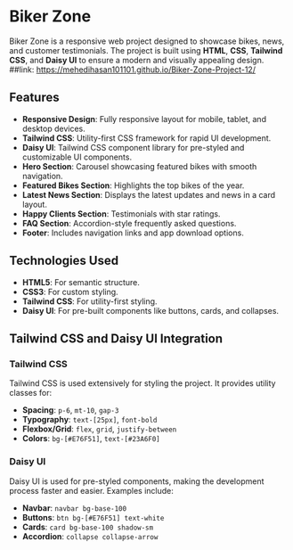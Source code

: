 # Biker Zone

Biker Zone is a responsive web project designed to showcase bikes, news, and customer testimonials. The project is built using **HTML**, **CSS**, **Tailwind CSS**, and **Daisy UI** to ensure a modern and visually appealing design.
##link: https://mehedihasan101101.github.io/Biker-Zone-Project-12/
## Features

- **Responsive Design**: Fully responsive layout for mobile, tablet, and desktop devices.
- **Tailwind CSS**: Utility-first CSS framework for rapid UI development.
- **Daisy UI**: Tailwind CSS component library for pre-styled and customizable UI components.
- **Hero Section**: Carousel showcasing featured bikes with smooth navigation.
- **Featured Bikes Section**: Highlights the top bikes of the year.
- **Latest News Section**: Displays the latest updates and news in a card layout.
- **Happy Clients Section**: Testimonials with star ratings.
- **FAQ Section**: Accordion-style frequently asked questions.
- **Footer**: Includes navigation links and app download options.

## Technologies Used

- **HTML5**: For semantic structure.
- **CSS3**: For custom styling.
- **Tailwind CSS**: For utility-first styling.
- **Daisy UI**: For pre-built components like buttons, cards, and collapses.

## Tailwind CSS and Daisy UI Integration

### **Tailwind CSS**
Tailwind CSS is used extensively for styling the project. It provides utility classes for:

- **Spacing**: `p-6`, `mt-10`, `gap-3`
- **Typography**: `text-[25px]`, `font-bold`
- **Flexbox/Grid**: `flex`, `grid`, `justify-between`
- **Colors**: `bg-[#E76F51]`, `text-[#23A6F0]`

### **Daisy UI**
Daisy UI is used for pre-styled components, making the development process faster and easier. Examples include:

- **Navbar**: `navbar bg-base-100`
- **Buttons**: `btn bg-[#E76F51] text-white`
- **Cards**: `card bg-base-100 shadow-sm`
- **Accordion**: `collapse collapse-arrow`
